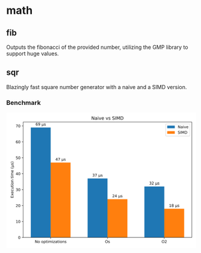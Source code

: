 # math

## fib
Outputs the fibonacci of the provided number, utilizing the GMP library to support huge values.

## sqr
Blazingly fast square number generator with a naive and a SIMD version.
### Benchmark
![Benchmark Graph](images/benchmark_graph.svg)